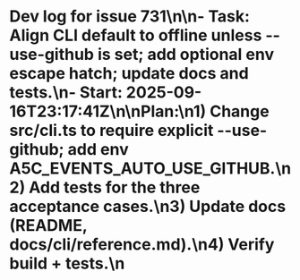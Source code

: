 # Dev log for issue 731\n\n- Task: Align CLI default to offline unless --use-github is set; add optional env escape hatch; update docs and tests.\n- Start: 2025-09-16T23:17:41Z\n\nPlan:\n1) Change src/cli.ts to require explicit --use-github; add env A5C_EVENTS_AUTO_USE_GITHUB.\n2) Add tests for the three acceptance cases.\n3) Update docs (README, docs/cli/reference.md).\n4) Verify build + tests.\n
